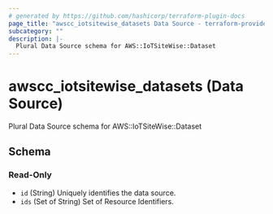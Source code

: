 ```yaml
---
# generated by https://github.com/hashicorp/terraform-plugin-docs
page_title: "awscc_iotsitewise_datasets Data Source - terraform-provider-awscc"
subcategory: ""
description: |-
  Plural Data Source schema for AWS::IoTSiteWise::Dataset
---
```


# awscc_iotsitewise_datasets (Data Source)

Plural Data Source schema for AWS::IoTSiteWise::Dataset



<!-- schema generated by tfplugindocs -->
## Schema

### Read-Only

- `id` (String) Uniquely identifies the data source.
- `ids` (Set of String) Set of Resource Identifiers.
